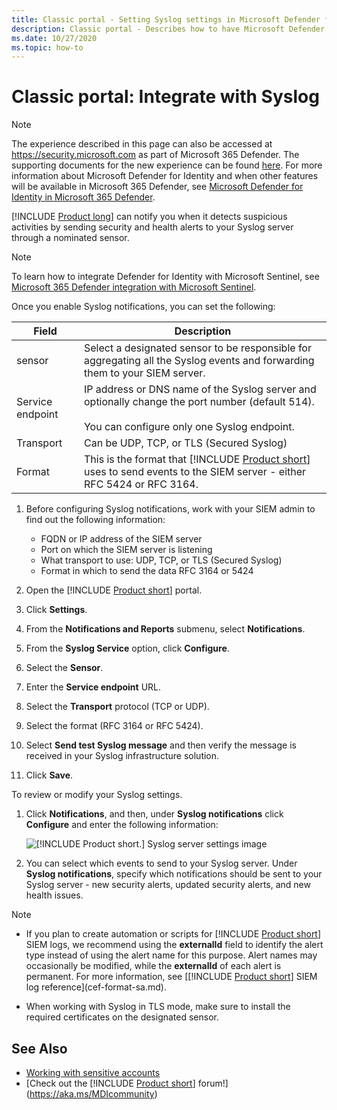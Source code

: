 ```yaml
---
title: Classic portal - Setting Syslog settings in Microsoft Defender for Identity
description: Classic portal - Describes how to have Microsoft Defender for Identity notify you (by email or by Defender for Identity event forwarding) when it detects suspicious activities
ms.date: 10/27/2020
ms.topic: how-to
---
```


# Classic portal: Integrate with Syslog

> [!NOTE]
> The experience described in this page can also be accessed at <https://security.microsoft.com> as part of Microsoft 365 Defender. The supporting documents for the new experience can be found [here](/microsoft-365/security/defender-identity/notifications#syslog-notifications). For more information about Microsoft Defender for Identity and when other features will be available in Microsoft 365 Defender, see [Microsoft Defender for Identity in Microsoft 365 Defender](defender-for-identity-in-microsoft-365-defender.md).

[!INCLUDE [Product long](includes/product-long.md)] can notify you when it detects suspicious activities by sending security and health alerts to your Syslog server through a nominated sensor.

> [!NOTE]
> To learn how to integrate Defender for Identity with Microsoft Sentinel, see [Microsoft 365 Defender integration with Microsoft Sentinel](/azure/sentinel/microsoft-365-defender-sentinel-integration).

Once you enable Syslog notifications, you can set the following:

|Field|Description|
|---------|---------------|
|sensor|Select a designated sensor to be responsible for aggregating all the Syslog events and forwarding them to your SIEM server.|
|Service endpoint|IP address or DNS name of the Syslog server and optionally change the port number (default 514).<br><br>You can configure only one Syslog endpoint.|
|Transport|Can be UDP, TCP, or TLS (Secured Syslog)|
|Format|This is the format that [!INCLUDE [Product short](includes/product-short.md)] uses to send events to the SIEM server - either RFC 5424 or RFC 3164.|

1. Before configuring Syslog notifications, work with your SIEM admin to find out the following information:

    - FQDN or IP address of the SIEM server
    - Port on which the SIEM server is listening
    - What transport to use: UDP, TCP, or TLS (Secured Syslog)
    - Format in which to send the data RFC 3164 or 5424

1. Open the [!INCLUDE [Product short](includes/product-short.md)] portal.
1. Click **Settings**.
1. From the **Notifications and Reports** submenu, select **Notifications**.
1. From the **Syslog Service** option, click **Configure**.
1. Select the **Sensor**.
1. Enter the **Service endpoint** URL.
1. Select the **Transport** protocol (TCP or UDP).
1. Select the format (RFC 3164 or RFC 5424).
1. Select **Send test Syslog message** and then verify the message is received in your Syslog infrastructure solution.
1. Click **Save**.

To review or modify your Syslog settings.

1. Click **Notifications**, and then, under **Syslog notifications** click **Configure** and enter the following information:

    ![[!INCLUDE [Product short.](includes/product-short.md)] Syslog server settings image](media/syslog.png)

1. You can select which events to send to your Syslog server. Under **Syslog notifications**, specify which notifications should be sent to your Syslog server - new security alerts, updated security alerts, and new health issues.

> [!NOTE]
>
> - If you plan to create automation or scripts for [!INCLUDE [Product short](includes/product-short.md)] SIEM logs, we recommend using the **externalId** field to identify the alert type instead of using the alert name for this purpose. Alert names may occasionally be modified, while the **externalId** of each alert is permanent. For more information, see [[!INCLUDE [Product short](includes/product-short.md)] SIEM log reference](cef-format-sa.md).
>
> - When working with Syslog in TLS mode, make sure to install the required certificates on the designated sensor.

## See Also

- [Working with sensitive accounts](manage-sensitive-honeytoken-accounts.md)
- [Check out the [!INCLUDE [Product short](includes/product-short.md)] forum!](<https://aka.ms/MDIcommunity>)
